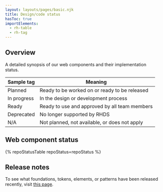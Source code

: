 ```yaml
---
layout: layouts/pages/basic.njk
title: Design/code status
hasToc: true
importElements:
  - rh-table
  - rh-tag
---
```


<link rel="stylesheet" href="{{ '/assets/packages/@rhds/elements/elements/rh-table/rh-table-lightdom.css' | url }}">

<section aria-labelledby="overview">

## Overview

A detailed synopsis of our web components and their implementation status.

<rh-table class="component-status-table">

| Sample tag                                                                            | Meaning                                       |
| ------------------------------------------------------------------------------------- | --------------------------------------------- |
| <rh-tag variant="filled" color="gray" icon="notification-fill">Planned</rh-tag>       | Ready to be worked on or ready to be released |
| <rh-tag variant="outline" color="green" icon="harvey-ball-50">In progress</rh-tag>    | In the design or development process          |
| <rh-tag variant="filled" color="green" icon="check-circle-fill">Ready</rh-tag>       | Ready to use and approved by all team members |
| <rh-tag variant="filled" color="orange" icon="close-circle-fill">Deprecated</rh-tag> | No longer supported by RHDS                   |
| <rh-tag variant="outline" color="gray" icon="ban">N/A</rh-tag>                       | Not planned, not available, or does not apply |

</rh-table>
</section>

<section aria-labelledby="web-component-status">

## Web component status

{% repoStatusTable repoStatus=repoStatus %}

</section>

<uxdot-feedback>
  <h2>Release notes</h2>
  <p>To see what foundations, tokens, elements, or patterns have been released recently, visit <a href="/release-notes/">this page</a>.</p>
</uxdot-feedback>
